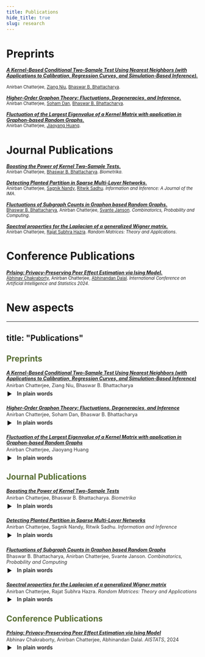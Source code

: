 ```yaml
---
title: Publications
hide_title: true
slug: research
---
```


<link rel="stylesheet" href="https://cdn.jsdelivr.net/gh/jpswalsh/academicons@1/css/academicons.min.css">

# Preprints

<span style="font-size: 0.9em; font-weight: bold;">*[_A Kernel-Based Conditional Two-Sample Test Using Nearest Neighbors (with Applications to Calibration, Regression Curves, and Simulation-Based Inference)._](https://arxiv.org/abs/2407.16550)* [<i class="ai ai-arxiv ai"></i>](https://arxiv.org/abs/2407.16550) &nbsp; [<i class="fab fa-github"></i>](https://github.com/anirbanc96/ECMMD-CondTwoSamp)</span>  
<span style="font-size: 0.8em;">Anirban Chatterjee, [Ziang Niu](https://ziangniu6.github.io/), [Bhaswar B. Bhattacharya](http://www-stat.wharton.upenn.edu/~bhaswar/index.html).</span>

<span style="font-size: 0.9em; font-weight: bold;">*[_Higher-Order Graphon Theory: Fluctuations, Degeneracies, and Inference._](https://arxiv.org/abs/2404.13822)* [<i class="ai ai-arxiv ai"></i>](https://arxiv.org/abs/2404.13822)</span>     
<span style="font-size: 0.8em;">Anirban Chatterjee, [Soham Dan](https://sdan2.github.io/), [Bhaswar B. Bhattacharya](http://www-stat.wharton.upenn.edu/~bhaswar/index.html).</span>


<span style="font-size: 0.9em; font-weight: bold;">*[_Fluctuation of the Largest Eigenvalue of a Kernel Matrix with application in Graphon-based Random Graphs._](https://arxiv.org/abs/2401.01866)* [<i class="ai ai-arxiv ai"></i>](https://arxiv.org/abs/2401.01866)</span>     
<span style="font-size: 0.8em;">Anirban Chatterjee, [Jiaoyang Huang](https://jiaoyang.github.io/).</span>

# Journal Publications

<span style="font-size: 0.9em; font-weight: bold;">*[_Boosting the Power of Kernel Two-Sample Tests._](https://doi.org/10.1093/biomet/asae048)* [<i class="fa-solid fa-book"></i>](https://doi.org/10.1093/biomet/asae048) &nbsp; [<i class="ai ai-arxiv ai"></i>](https://arxiv.org/abs/2302.10687) &nbsp; [<i class="fab fa-github"></i>](https://github.com/anirbanc96/MMMD-boost-kernel-two-sample)</span>     
<span style="font-size: 0.8em;">Anirban Chatterjee, [Bhaswar B. Bhattacharya](http://www-stat.wharton.upenn.edu/~bhaswar/index.html). *Biometrika*.</span>

<span style="font-size: 0.9em; font-weight: bold;">*[_Detecting Planted Partition in Sparse Multi-Layer Networks._](https://academic.oup.com/imaiai/article/13/3/iaae019/7726402)* [<i class="fa-solid fa-book"></i>](https://academic.oup.com/imaiai/article/13/3/iaae019/7726402) &nbsp; [<i class="ai ai-arxiv ai"></i>](https://arxiv.org/abs/2209.07554) &nbsp; [<i class="fab fa-github"></i>](https://github.com/anirbanc96/Sparse-MCSBM)</span>     
<span style="font-size: 0.8em;">Anirban Chatterjee, [Sagnik Nandy](https://sagnik-nandy.github.io/), [Ritwik Sadhu](https://scholar.google.co.in/citations?user=6TI7KmgAAAAJ&hl=en). *Information and Inference: A Journal of the IMA*.</span>

<span style="font-size: 0.9em; font-weight: bold;">*[_Fluctuations of Subgraph Counts in Graphon based Random Graphs._](https://doi.org/10.1017/S0963548322000335)* [<i class="fa-solid fa-book"></i>](https://doi.org/10.1017/S0963548322000335) &nbsp; [<i class="ai ai-arxiv ai"></i>](https://arxiv.org/abs/2104.07259)</span>     
<span style="font-size: 0.8em;">[Bhaswar B. Bhattacharya](http://www-stat.wharton.upenn.edu/~bhaswar/index.html), Anirban Chatterjee, [Svante Janson](https://www.katalog.uu.se/profile/?id=XX2949). *Combinatorics, Probability and Computing*.</span>

<span style="font-size: 0.9em; font-weight: bold;">*[_Spectral properties for the Laplacian of a generalized Wigner matrix._](https://doi.org/10.1142/S2010326322500265)* [<i class="fa-solid fa-book"></i>](https://doi.org/10.1142/S2010326322500265) &nbsp; [<i class="ai ai-arxiv ai"></i>](https://arxiv.org/abs/2011.07912)</span>     
<span style="font-size: 0.8em;">Anirban Chatterjee, [Rajat Subhra Hazra](https://sites.google.com/site/rshazra/). *Random Matrices: Theory and Applications*.</span>

# Conference Publications
 
<span style="font-size: 0.9em; font-weight: bold;">*[_PrIsing: Privacy-Preserving Peer Effect Estimation via Ising Model._](https://proceedings.mlr.press/v238/chakraborty24a.html)* [<i class="fa-solid fa-book"></i>](https://proceedings.mlr.press/v238/chakraborty24a.html) &nbsp; [<i class="ai ai-arxiv ai"></i>](https://arxiv.org/abs/2401.16596) &nbsp; [<i class="fab fa-github"></i>](https://github.com/anirbanc96/PrIsing)</span>     
<span style="font-size: 0.8em;">[Abhinav Chakraborty](https://abhinavc3.github.io/), Anirban Chatterjee, [Abhinandan Dalal](https://statistics.wharton.upenn.edu/profile/abdalal/). *International Conference on Artificial Intelligence and Statistics 2024*.</span>
 
<!-- Add a style tag with CSS to control the layout -->
<style>
  .content-container {
    display: flex;
    align-items: flex-start;
  }
  .text-container {
    flex-grow: 1;
  }

  .side-image {
    margin-top: 5px;
    margin-left: 30px; /* Adjust the space between the image and the text */
    max-width: 40%; /* Adjust the width of the image */
    border-radius: 2%; /* Make the image circular */
    overflow: hidden; /* Hide anything outside of the circle */
  }

  /* Responsive design for smaller screens */
  @media (max-width: 768px) {
    .side-image {
      max-width: 100%;
      margin-left: 0;
      margin-bottom: 20px;
    }

    .content-container {
      flex-direction: column;
    }
  }
</style>

# New aspects #

---
title: "Publications"
---

<!-- Icons: Academicons (scholarly) + Font Awesome (GitHub only) -->
<link rel="stylesheet" href="https://cdn.jsdelivr.net/gh/jpswalsh/academicons@1/css/academicons.min.css">
<link rel="stylesheet" href="https://cdnjs.cloudflare.com/ajax/libs/font-awesome/6.5.0/css/all.min.css"/>

<style>
  .pub { margin: .9rem 0 1.4rem; }
  .pub .title { font-weight: 600; font-size: 1em; }
  .pub .meta { font-size: .9em; opacity: .9; margin-top: .15rem; }

  details.simple { margin: .3rem 0 0 .1rem; }
  details.simple > summary {
    cursor: pointer; list-style: none; display: inline-flex; align-items: center; gap: .4rem; font-weight: 600;
  }
  details.simple > summary::before {
    content: "▶"; display: inline-block; transform: translateY(1px); transition: transform .15s;
  }
  details.simple[open] > summary::before { transform: rotate(90deg); }
  details.simple .body {
    font-size: .85rem; line-height: 1.35; color: #444;
    margin: .4rem 0 .2rem 1.4rem; max-width: 68ch;
  }
</style>

<h2 style="color: #556B2F;">Preprints</h2>

<div class="pub">
  <div class="title">
    <span style="font-size: 0.9em; font-weight: bold;">
      <em><a href="https://arxiv.org/abs/2407.16550">A Kernel-Based Conditional Two-Sample Test Using Nearest Neighbors (with Applications to Calibration, Regression Curves, and Simulation-Based Inference)</a></em>
      <a href="https://arxiv.org/abs/2407.16550" aria-label="arXiv">
        <i class="ai ai-arxiv ai"></i>
      </a>
      <a href="https://github.com/anirbanc96/ECMMD-CondTwoSamp" aria-label="GitHub repository">
        <i class="fab fa-github"></i>
      </a>
    </span>
  </div>
  <div class="meta">Anirban Chatterjee, Ziang Niu, Bhaswar B. Bhattacharya</div>
  <details class="simple">
    <summary><i class="ai ai-open-access ai"></i> In plain words</summary>
    <div class="body">Add your short, friendly summary here.</div>
  </details>
</div>

<div class="pub">
  <div class="title">
    <span style="font-size: 0.9em; font-weight: bold;">
      <em><a href="https://arxiv.org/abs/2404.13822">Higher-Order Graphon Theory: Fluctuations, Degeneracies, and Inference</a></em>
      <a href="https://arxiv.org/abs/2404.13822" aria-label="arXiv">
        <i class="ai ai-arxiv ai"></i>
      </a>
    </span>
  </div>
  <div class="meta">Anirban Chatterjee, Soham Dan, Bhaswar B. Bhattacharya</div>
  <details class="simple">
    <summary><i class="ai ai-open-access ai"></i> In plain words</summary>
    <div class="body">Add your plain-language summary here…</div>
  </details>
</div>

<div class="pub">
  <div class="title">
    <span style="font-size: 0.9em; font-weight: bold;">
      <em><a href="https://arxiv.org/abs/2401.01866">Fluctuation of the Largest Eigenvalue of a Kernel Matrix with application in Graphon-based Random Graphs</a></em>
      <a href="https://arxiv.org/abs/2401.01866" aria-label="arXiv">
        <i class="ai ai-arxiv ai"></i>
      </a>
    </span>
  </div>
  <div class="meta">Anirban Chatterjee, Jiaoyang Huang</div>
  <details class="simple">
    <summary><i class="ai ai-open-access ai"></i> In plain words</summary>
    <div class="body">Add your plain-language summary here…</div>
  </details>
</div>

<h2 style="color: #556B2F;">Journal Publications</h2>

<div class="pub">
  <div class="title">
    <span style="font-size: 0.9em; font-weight: bold;">
      <em><a href="https://doi.org/10.1093/biomet/asae048">Boosting the Power of Kernel Two-Sample Tests</a></em>
      <a href="https://doi.org/10.1093/biomet/asae048" aria-label="Publisher / Journal">
        <i class="ai ai-publisher ai"></i>
      </a>
    </span>
  </div>
  <div class="meta">Anirban Chatterjee, Bhaswar B. Bhattacharya. <em>Biometrika</em></div>
  <details class="simple">
    <summary><i class="ai ai-open-access ai"></i> In plain words</summary>
    <div class="body">Add a short, accessible takeaway…</div>
  </details>
</div>

<div class="pub">
  <div class="title">
    <span style="font-size: 0.9em; font-weight: bold;">
      <em><a href="https://academic.oup.com/imaiai/article-abstract/13/3/iaae019/7726402">Detecting Planted Partition in Sparse Multi-Layer Networks</a></em>
      <a href="https://academic.oup.com/imaiai/article-abstract/13/3/iaae019/7726402" aria-label="Publisher / Journal">
        <i class="ai ai-publisher ai"></i>
      </a>
    </span>
  </div>
  <div class="meta">Anirban Chatterjee, Sagnik Nandy, Ritwik Sadhu. <em>Information and Inference</em></div>
  <details class="simple">
    <summary><i class="ai ai-open-access ai"></i> In plain words</summary>
    <div class="body">Add a short, accessible takeaway…</div>
  </details>
</div>

<div class="pub">
  <div class="title">
    <span style="font-size: 0.9em; font-weight: bold;">
      <em><a href="https://doi.org/10.1017/S0963548322000335">Fluctuations of Subgraph Counts in Graphon based Random Graphs</a></em>
      <a href="https://doi.org/10.1017/S0963548322000335" aria-label="Publisher / Journal">
        <i class="ai ai-publisher ai"></i>
      </a>
    </span>
  </div>
  <div class="meta">Bhaswar B. Bhattacharya, Anirban Chatterjee, Svante Janson. <em>Combinatorics, Probability and Computing</em></div>
  <details class="simple">
    <summary><i class="ai ai-open-access ai"></i> In plain words</summary>
    <div class="body">Add a short, accessible takeaway…</div>
  </details>
</div>

<div class="pub">
  <div class="title">
    <span style="font-size: 0.9em; font-weight: bold;">
      <em><a href="https://doi.org/10.1142/S2010326320500372">Spectral properties for the Laplacian of a generalized Wigner matrix</a></em>
      <a href="https://doi.org/10.1142/S2010326320500372" aria-label="Publisher / Journal">
        <i class="ai ai-publisher ai"></i>
      </a>
    </span>
  </div>
  <div class="meta">Anirban Chatterjee, Rajat Subhra Hazra. <em>Random Matrices: Theory and Applications</em></div>
  <details class="simple">
    <summary><i class="ai ai-open-access ai"></i> In plain words</summary>
    <div class="body">Add a short, accessible takeaway…</div>
  </details>
</div>

<h2 style="color: #556B2F;">Conference Publications</h2>

<div class="pub">
  <div class="title">
    <span style="font-size: 0.9em; font-weight: bold;">
      <em><a href="https://proceedings.mlr.press/v238/chakraborty24a.html">PrIsing: Privacy-Preserving Peer Effect Estimation via Ising Model</a></em>
      <a href="https://proceedings.mlr.press/v238/chakraborty24a.html" aria-label="Proceedings / Publisher">
        <i class="ai ai-publisher ai"></i>
      </a>
      <!-- Optional GitHub repo link -->
      <!-- <a href="https://github.com/USER/REPO" aria-label="GitHub repository"><i class="fab fa-github"></i></a> -->
    </span>
  </div>
  <div class="meta">Abhinav Chakraborty, Anirban Chatterjee, Abhinandan Dalal. <em>AISTATS</em>, 2024</div>
  <details class="simple">
    <summary><i class="ai ai-open-access ai"></i> In plain words</summary>
    <div class="body">Add a short, accessible takeaway…</div>
  </details>
</div>

<br/>
